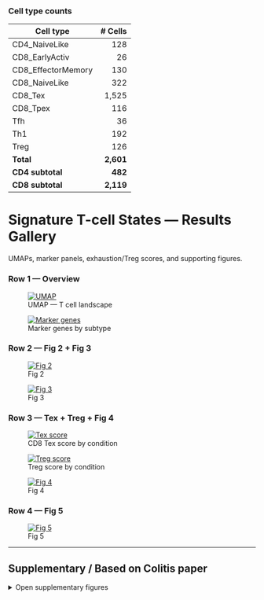 ### Cell type counts

| Cell type           | # Cells |
|---------------------|-------:|
| CD4_NaiveLike       |    128 |
| CD8_EarlyActiv      |     26 |
| CD8_EffectorMemory  |    130 |
| CD8_NaiveLike       |    322 |
| CD8_Tex             |   1,525 |
| CD8_Tpex            |    116 |
| Tfh                 |     36 |
| Th1                 |    192 |
| Treg                |    126 |
| **Total**           | **2,601** |
| **CD4 subtotal**    | **482** |
| **CD8 subtotal**    | **2,119** |

<div class="hero">
  <h1>Signature T-cell States — Results Gallery</h1>
  <p>UMAPs, marker panels, exhaustion/Treg scores, and supporting figures.</p>
</div>

### Row 1 — Overview
<div class="gallery row">
  <figure class="card">
    <a href="https://github.com/user-attachments/assets/f3a0eeeb-975a-409d-b278-9ef856a2be2e">
      <img loading="lazy" decoding="async" alt="UMAP" src="https://github.com/user-attachments/assets/f3a0eeeb-975a-409d-b278-9ef856a2be2e">
    </a>
    <figcaption>UMAP — T cell landscape</figcaption>
  </figure>

  <figure class="card">
    <a href="https://github.com/user-attachments/assets/08f96436-6816-4f41-8ccd-253960beaf4d">
      <img loading="lazy" decoding="async" alt="Marker genes" src="https://github.com/user-attachments/assets/08f96436-6816-4f41-8ccd-253960beaf4d">
    </a>
    <figcaption>Marker genes by subtype</figcaption>
  </figure>
</div>

### Row 2 — Fig 2 + Fig 3
<div class="gallery row">
  <figure class="card">
    <a href="https://github.com/user-attachments/assets/b137d846-dff3-4225-95df-eade647db32e">
      <img loading="lazy" decoding="async" alt="Fig 2" src="https://github.com/user-attachments/assets/b137d846-dff3-4225-95df-eade647db32e">
    </a>
    <figcaption>Fig 2</figcaption>
  </figure>

  <figure class="card">
    <a href="https://github.com/user-attachments/assets/2e11ddd0-60e2-43ca-9494-62a5cd78f006">
      <img loading="lazy" decoding="async" alt="Fig 3" src="https://github.com/user-attachments/assets/2e11ddd0-60e2-43ca-9494-62a5cd78f006">
    </a>
    <figcaption>Fig 3</figcaption>
  </figure>
</div>

### Row 3 — Tex + Treg + Fig 4
<div class="gallery row">
  <figure class="card">
    <a href="https://github.com/user-attachments/assets/6d4e1a4c-5aae-474a-8e68-b31f063e0a27">
      <img loading="lazy" decoding="async" alt="Tex score" src="https://github.com/user-attachments/assets/6d4e1a4c-5aae-474a-8e68-b31f063e0a27">
    </a>
    <figcaption>CD8 Tex score by condition</figcaption>
  </figure>

  <figure class="card">
    <a href="https://github.com/user-attachments/assets/042e316f-8570-4ac1-b0f1-b1f5a7691107">
      <img loading="lazy" decoding="async" alt="Treg score" src="https://github.com/user-attachments/assets/042e316f-8570-4ac1-b0f1-b1f5a7691107">
    </a>
    <figcaption>Treg score by condition</figcaption>
  </figure>

  <figure class="card">
    <a href="https://github.com/user-attachments/assets/895fe05e-fdd3-414e-8bde-532c98cbf3b9">
      <img loading="lazy" decoding="async" alt="Fig 4" src="https://github.com/user-attachments/assets/895fe05e-fdd3-414e-8bde-532c98cbf3b9">
    </a>
    <figcaption>Fig 4</figcaption>
  </figure>
</div>

### Row 4 — Fig 5
<div class="centerwide row">
  <figure class="card" style="max-width: 900px; width:100%;">
    <a href="https://github.com/user-attachments/assets/dad051ce-04d8-4481-ac8b-268da4cf7bab">
      <img loading="lazy" decoding="async" alt="Fig 5" src="https://github.com/user-attachments/assets/dad051ce-04d8-4481-ac8b-268da4cf7bab">
    </a>
    <figcaption>Fig 5</figcaption>
  </figure>
</div>

---

## Supplementary / Based on Colitis paper
<details>
  <summary>Open supplementary figures</summary>

<div class="gallery">
  <figure class="card">
    <a href="https://github.com/user-attachments/assets/881d6079-7230-4e2c-b10e-708248324f20">
      <img loading="lazy" alt="asasasas" src="https://github.com/user-attachments/assets/881d6079-7230-4e2c-b10e-708248324f20">
    </a>
    <figcaption>Heatmap (colitis reference)</figcaption>
  </figure>

  <figure class="card">
    <a href="https://github.com/user-attachments/assets/b31c0057-b4b7-4952-b58c-db3f88ed7f34">
      <img loading="lazy" alt="ProAgio project" src="https://github.com/user-attachments/assets/b31c0057-b4b7-4952-b58c-db3f88ed7f34">
    </a>
    <figcaption>ProAgio overview</figcaption>
  </figure>

  <figure class="card">
    <a href="https://github.com/user-attachments/assets/79d2fed6-86cc-449d-9a8e-6f6bde5c1a62">
      <img loading="lazy" alt="askdnas;kjdnsa;kjfn" src="https://github.com/user-attachments/assets/79d2fed6-86cc-449d-9a8e-6f6bde5c1a62">
    </a>
    <figcaption>Based on colitis paper</figcaption>
  </figure>

  <figure class="card">
    <a href="https://github.com/user-attachments/assets/423f33d7-684e-4f7f-8a28-cbdb20da7ee2">
      <img loading="lazy" alt="panel 1" src="https://github.com/user-attachments/assets/423f33d7-684e-4f7f-8a28-cbdb20da7ee2">
    </a>
    <figcaption>Panel</figcaption>
  </figure>

  <figure class="card">
    <a href="https://github.com/user-attachments/assets/8e749339-766a-40bf-aa2e-5a77ee065dff">
      <img loading="lazy" alt="panel 2" src="https://github.com/user-attachments/assets/8e749339-766a-40bf-aa2e-5a77ee065dff">
    </a>
    <figcaption>Panel</figcaption>
  </figure>

  <figure class="card">
    <a href="https://github.com/user-attachments/assets/21e5b63
